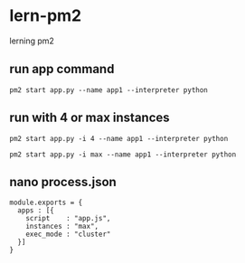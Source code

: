 # lern-pm2
lerning pm2

## run app command

````
pm2 start app.py --name app1 --interpreter python
````

## run with 4 or max instances 

````
pm2 start app.py -i 4 --name app1 --interpreter python

pm2 start app.py -i max --name app1 --interpreter python

````

## nano process.json

````
module.exports = {
  apps : [{
    script    : "app.js",
    instances : "max",
    exec_mode : "cluster"
  }]
}
````
